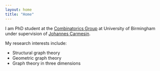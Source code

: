 ```yaml
---
layout: home
title: "Home"
---
```


I am PhD student at the <a href="https://web.mat.bham.ac.uk/combinatorics/">Combinatorics Group</a> at University of Birmingham under supervision of <a href="https://web.mat.bham.ac.uk/J.Carmesin/">Johannes Carmesin</a>.

My research interests include:
<ul>
<li> Structural graph theory </li>
<li> Geometric graph theory </li>
<li> Graph theory in three dimensions </li>
</ul>